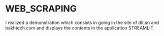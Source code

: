 # WEB_SCRAPING
I realized a demonstration which consists in going in the site of dit.sn and bakhtech.com and displays the contents in the application STREAMLIT. 
